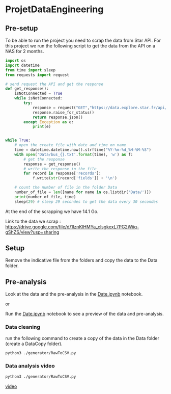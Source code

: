 # ProjetDataEngineering



## Pre-setup

To be able to run the project you need to scrap the data from Star API.
For this project we run the following script to get the data from the API on a NAS for 2 months.

```py
import os
import datetime
from time import sleep
from requests import request

# send request the API and get the response
def get_response():
    isNotConnected = True
    while isNotConnected:
        try:
            response = request("GET","https://data.explore.star.fr/api/records/1.0/search/?dataset=tco-bus-vehicules-position-tr&q=&rows=1000&facet=numerobuskr&facet=numerobus&facet=nomcourtligne")
            response.raise_for_status()
            return response.json()
        except Exception as e:
            print(e)


while True:
    # open the create file with date and time on name
    time = datetime.datetime.now().strftime("%Y-%m-%d_%H-%M-%S")
    with open('Data/bus_{}.txt'.format(time), 'w') as f:
        # get the response
        response = get_response()
        # write the response in the file
        for record in response['records']:
            f.write(str(record['fields']) + '\n')

    # count the number of file in the folder Data
    number_of_file = len([name for name in os.listdir('Data/')])
    print(number_of_file, time)
    sleep(29) # sleep 29 secondes to get the data every 30 secondes
```

At the end of the scrapping we have 14.1 Go.

Link to the data we scrap : https://drive.google.com/file/d/1lznKlHMYa_clsgkexL7PG2Wiiq-gShZS/view?usp=sharing


## Setup

Remove the indicative file from the folders and copy the data to the Data folder.


## Pre-analysis

Look at the data and the pre-analysis in the [Date.ipynb](./Date.ipynb) notebook.

or

Run the [Date.ipynb](./Date.ipynb) notebook to see a preview of the data and pre-analysis.


### Data cleaning
run the following command to create a copy of the data in the Data folder (create a DataCopy folder).

```bash
python3 ./generator/RawToCSV.py
```

### Data analysis video

```bash
python3 ./generator/RawToCSV.py
```


[video](https://drive.google.com/file/d/142b3_2_urGZfN7PI0_pnWJYAq_xexvOO/view?usp=sharing)